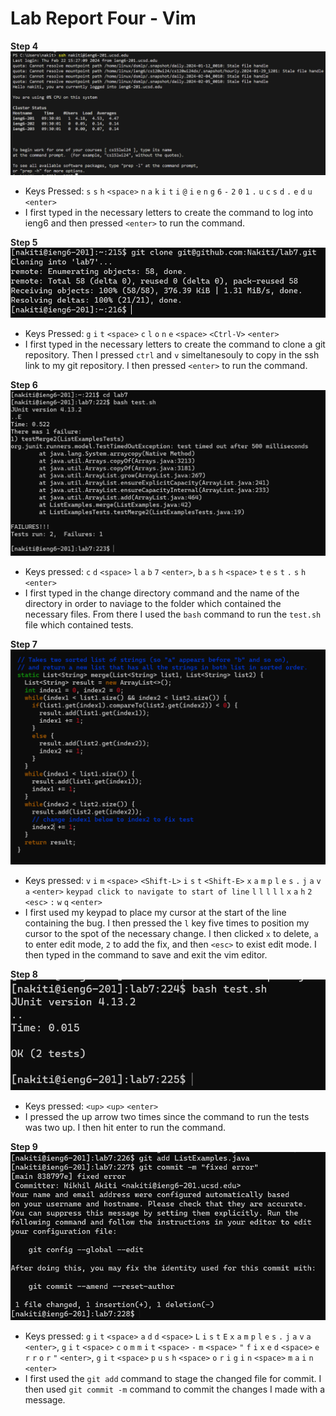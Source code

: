# Lab Report Four - Vim

**Step 4**
![image_one](093441.png)
- Keys Pressed:  `s` `s` `h` `<space>` `n` `a` `k` `i` `t` `i` `@` `i` `e` `n` `g` `6` `-` `2` `0` `1` `.` `u` `c` `s` `d` `.` `e` `d` `u` `<enter>`
- I first typed in the necessary letters to create the command to log into ieng6 and then pressed `<enter>` to run the command. 

**Step 5**
\
![image_two](123759.png)
- Keys Pressed: `g` `i` `t` `<space>` `c` `l` `o` `n` `e` `<space>` `<Ctrl-V>` `<enter>`
- I first typed in the necessary letters to create the command to clone a git repository. Then I pressed `ctrl` and `v` simeltanesouly to copy in the ssh link to my git repository. I then pressed `<enter>` to run the command.
  
**Step 6**
\
![image_three](134409.png)
- Keys pressed: `c` `d` `<space>` `l` `a` `b` `7` `<enter>`, `b` `a` `s` `h` `<space>` `t` `e` `s` `t` `.` `s` `h` `<enter>`
- I first typed in the change directory command and the name of the directory in order to naviage to the folder which contained the necessary files. From there I used the `bash` command to run the `test.sh` file which contained tests. 

**Step 7**
\
![image_four](135311.png)
- Keys pressed: `v` `i` `m` `<space>` `<Shift-L>` `i` `s` `t` `<Shift-E>` `x` `a` `m` `p` `l` `e` `s` `.` `j` `a` `v` `a` `<enter>` `keypad click to navigate to start of line` `l` `l` `l` `l` `l` `x` `a` `h` `2` `<esc>` `:` `w` `q` `<enter>`
- I first used my keypad to place my cursor at the start of the line containing the bug. I then pressed the `l` key five times to position my cursor to the spot of the necessary change. I then clicked `x` to delete, `a` to enter edit mode, `2` to add the fix, and then `<esc>` to exist edit mode. I then typed in the command to save and exit the vim editor.
  
**Step 8**
\
![image_five](135446.png)
- Keys pressed: `<up>` `<up>` `<enter>`
- I pressed the up arrow two times since the command to run the tests was two up. I then hit enter to run the command. 

**Step 9**
\
![image_six](135723.png)
- Keys pressed: `g` `i` `t` `<space>` `a` `d` `d` `<space>` `L` `i` `s` `t` `E` `x` `a` `m` `p` `l` `e` `s` `.` `j` `a` `v` `a` `<enter>`, `g` `i` `t` `<space>` `c` `o` `m` `m` `i` `t` `<space>` `-` `m` `<space>` `"` `f` `i` `x` `e` `d` `<space>` `e` `r` `r` `o` `r` `"` `<enter>`, `g` `i` `t` `<space>` `p` `u` `s` `h` `<space>` `o` `r` `i` `g` `i` `n` `<space>` `m` `a` `i` `n` `<enter>`
- I first used the `git add` command to stage the changed file for commit. I then used `git commit -m` command to commit the changes I made with a message.  
